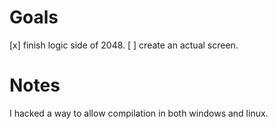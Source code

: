 

# Goals

[x] finish logic side of 2048.
[ ] create an actual screen.

# Notes
I hacked a way to allow compilation in both windows and linux.
